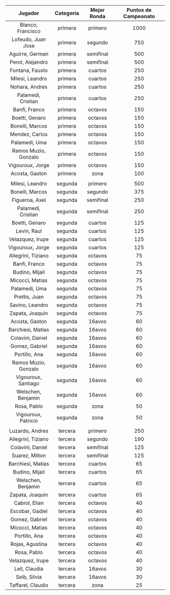 |       Jugador        |  Categoría  |  Mejor Ronda  |  Puntos de Campeonato  |
|:--------------------:|:-----------:|:-------------:|:----------------------:|
|  Blanco, Francisco   |   primera   |    primero    |          1000          |
|  Lofeudo, Juan Jose  |   primera   |    segundo    |          750           |
|   Aguirre, German    |   primera   |   semifinal   |          500           |
|   Perot, Alejandro   |   primera   |   semifinal   |          500           |
|   Fontana, Fausto    |   primera   |    cuartos    |          250           |
|   Milesi, Leandro    |   primera   |    cuartos    |          250           |
|    Nohara, Andres    |   primera   |    cuartos    |          250           |
|  Palamedi, Cristian  |   primera   |    cuartos    |          250           |
|    Banfi, Franco     |   primera   |    octavos    |          150           |
|    Boetti, Genaro    |   primera   |    octavos    |          150           |
|   Bonelli, Marcos    |   primera   |    octavos    |          150           |
|    Mendez, Carlos    |   primera   |    octavos    |          150           |
|    Palamedi, Uma     |   primera   |    octavos    |          150           |
| Ramos Muzio, Gonzalo |   primera   |    octavos    |          150           |
|   Vigouroux, Jorge   |   primera   |    octavos    |          150           |
|    Acosta, Gaston    |   primera   |     zona      |          100           |
|                      |             |               |                        |
|   Milesi, Leandro    |   segunda   |    primero    |          500           |
|   Bonelli, Marcos    |   segunda   |    segundo    |          375           |
|    Figueroa, Axel    |   segunda   |   semifinal   |          250           |
|  Palamedi, Cristian  |   segunda   |   semifinal   |          250           |
|    Boetti, Genaro    |   segunda   |    cuartos    |          125           |
|     Levin, Raul      |   segunda   |    cuartos    |          125           |
|   Velazquez, Irupe   |   segunda   |    cuartos    |          125           |
|   Vigouroux, Jorge   |   segunda   |    cuartos    |          125           |
|  Allegrini, Tiziano  |   segunda   |    octavos    |           75           |
|    Banfi, Franco     |   segunda   |    octavos    |           75           |
|    Budino, Mijail    |   segunda   |    octavos    |           75           |
|   Micocci, Matias    |   segunda   |    octavos    |           75           |
|    Palamedi, Uma     |   segunda   |    octavos    |           75           |
|    Prettis, Juan     |   segunda   |    octavos    |           75           |
|   Savino, Leandro    |   segunda   |    octavos    |           75           |
|   Zapata, Joaquin    |   segunda   |    octavos    |           75           |
|    Acosta, Gaston    |   segunda   |    16avos     |           60           |
|  Barchiesi, Matias   |   segunda   |    16avos     |           60           |
|   Colavini, Daniel   |   segunda   |    16avos     |           60           |
|    Gomez, Gabriel    |   segunda   |    16avos     |           60           |
|    Portillo, Ana     |   segunda   |    16avos     |           60           |
| Ramos Muzio, Gonzalo |   segunda   |    16avos     |           60           |
| Vigouroux, Santiago  |   segunda   |    16avos     |           60           |
|  Welschen, Benjamin  |   segunda   |    16avos     |           60           |
|     Rosa, Pablo      |   segunda   |     zona      |           50           |
| Vigouroux, Patricio  |   segunda   |     zona      |           50           |
|                      |             |               |                        |
|   Luzardo, Andres    |   tercera   |    primero    |          250           |
|  Allegrini, Tiziano  |   tercera   |    segundo    |          190           |
|   Colavini, Daniel   |   tercera   |   semifinal   |          125           |
|    Suarez, Milton    |   tercera   |   semifinal   |          125           |
|  Barchiesi, Matias   |   tercera   |    cuartos    |           65           |
|    Budino, Mijail    |   tercera   |    cuartos    |           65           |
|  Welschen, Benjamin  |   tercera   |    cuartos    |           65           |
|   Zapata, Joaquin    |   tercera   |    cuartos    |           65           |
|    Cabrol, Elian     |   tercera   |    octavos    |           40           |
|   Escobar, Gadiel    |   tercera   |    octavos    |           40           |
|    Gomez, Gabriel    |   tercera   |    octavos    |           40           |
|   Micocci, Matias    |   tercera   |    octavos    |           40           |
|    Portillo, Ana     |   tercera   |    octavos    |           40           |
|   Rojas, Agustina    |   tercera   |    octavos    |           40           |
|     Rosa, Pablo      |   tercera   |    octavos    |           40           |
|   Velazquez, Irupe   |   tercera   |    octavos    |           40           |
|    Lell, Claudia     |   tercera   |    16avos     |           30           |
|     Seib, Silvia     |   tercera   |    16avos     |           30           |
|  Taffarel, Claudio   |   tercera   |     zona      |           25           |
